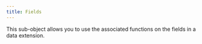 ```yaml
---
title: Fields
---
```


This sub-object allows you to use the associated functions on the fields in a data extension.
